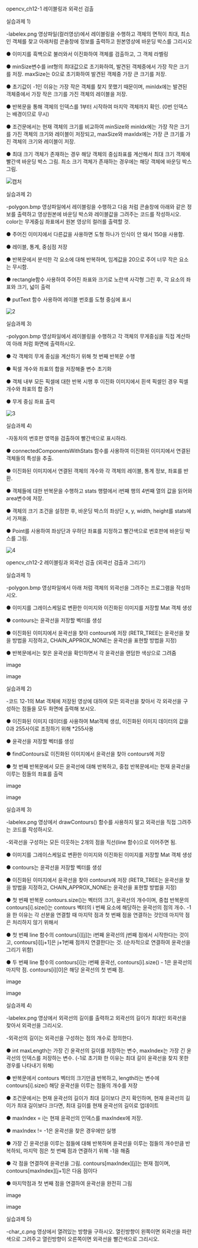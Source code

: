 opencv_ch12-1 레이블링과 외곽선 검출

실습과제 1)

-labelex.png 영상파일(컬러영상)에서 레이블링을 수행하고 객체의 면적이 최대, 최소인 객체를 찾고 아래처럼 콘솔창에 정보를 출력하고 원본영상에 바운딩 박스를 그리시오

● 이미지를 흑백으로 불러와서 이진화하여 객체를 검출하고, 그 객체 라벨링

● minSize변수를 int형의 최대값으로 초기화하여, 발견된 객체중에서 가장 작은 크기를 저장. maxSize는 0으로 초기화하여 발견된 객체중 가장 큰 크기를 저장.

● 초기값이 -1인 이유는 가장 작은 객체를 찾지 못했기 때문이며, minIdx에는 발견된 객체중에서 가장 작은 크기를 가진 객체의 레이블을 저장.

● 반복문을 통해 객체의 인덱스를 1부터 시작하여 마지막 객체까지 확인. (0번 인덱스는 배경이므로 무시)

● 조건문에서는 현재 객체의 크기를 비교하여 minSize와 minIdx에는 가장 작은 크기를 가진 객체의 크기와 레이블이 저장되고, maxSize와 maxIdx에는 가장 큰 크기를 가진 객체의 크기와 레이블이 저장.

● 최대 크기 객체가 존재하는 경우 해당 객체의 중심좌표를 계산해서 최대 크기 객체에 빨간색 바운딩 박스 그림. 최소 크기 객체가 존재하는 경우에는 해당 객체에 바운딩 박스 그림.


![캡처](https://github.com/smHan22/opencv_ch12-1/assets/90818408/9dab093d-5e79-4a8c-bec1-37c227d2ab29)





실습과제 2)

-polygon.bmp 영상파일에서 레이블링을 수행하고 다음 처럼 콘솔창에 아래와 같은 정보를 출력하고 영상원본에 바운딩 박스와 레이블값을 그려주는 코드를 작성하시오. color는 무게중심 좌표에서 원본 영상의 컬러를 출력할 것.

● 주어진 이미지에서 다른값을 사용하면 도형 하나가 인식이 안 돼서 150을 사용함.

● 레이블, 통계, 중심점 저장

● 반복문에서 분석한 각 요소에 대해 반복하며, 임계값을 20으로 주어 너무 작은 요소는 무시함.

● rectangle함수 사용하여 주어진 좌표와 크기로 노란색 사각형 그린 후, 각 요소의 좌표와 크기, 넓이 출력

● putText 함수 사용하여 레이블 번호를 도형 중심에 표시

![2](https://github.com/smHan22/opencv_ch12-1/assets/90818408/969029af-f2e9-4272-a4cd-2865b30be30c)





실습과제 3)

-polygon.bmp 영상파일에서 레이블링을 수행하고 각 객체의 무게중심을 직접 계산하여 아래 처럼 화면에 출력하시오.

● 각 객체의 무게 중심을 계산하기 위해 첫 번째 반복문 수행

● 픽셀 개수와 좌표의 합을 저장해줄 변수 초기화

● 객체 내부 모든 픽셀에 대한 반복 시행 후 이진화 이미지에서 흰색 픽셀인 경우 픽셀 개수와 좌표의 합 증가

● 무게 중심 좌표 출력

![3](https://github.com/smHan22/opencv_ch12-1/assets/90818408/acc398d3-b9e5-4f70-bca6-6fee6a12c806)





실습과제 4)

-자동차의 번호판 영역을 검출하여 빨간색으로 표시하라.

●  connectedComponentsWithStats 함수를 사용하여 이진화된 이미지에서 연결된 객체들의 특성을 추출.

● 이진화된 이미지에서 연결된 객체의 개수와 각 객체의 레이블, 통계 정보, 좌표를 반환.

● 객체들에 대한 반복문을 수행하고 stats 행렬에서 i번째 행의 4번째 열의 값을 읽어와 area변수에 저장.

● 객체의 크기 조건을 설정한 후, 바운딩 박스의 좌상단 x, y, width, height를 stats에서 가져옴.

● Point를 사용하여 좌상단과 우하단 좌표를 지정하고 빨간색으로 번호판에 바운딩 박스를 그림.

![4](https://github.com/smHan22/opencv_ch12-1/assets/90818408/795dcc75-a6ce-4018-a767-0d2d08b2c1ca)


opencv_ch12-2 레이블링과 외곽선 검출 (외곽선 검출과 그리기)

실습과제 1)

-polygon.bmp 영상파일에서 아래 처럼 객체의 외곽선을 그려주는 프로그램을 작성하시오.

● 이미지를 그레이스케일로 변환한 이미지와 이진화된 이미지를 저장할 Mat 객체 생성

● contours는 윤곽선을 저장할 벡터를 생성

● 이진화된 이미지에서 윤곽선을 찾아 contours에 저장 (RETR_TREE는 윤곽선을 찾을 방법을 지정하고, CHAIN_APPROX_NONE는 윤곽선을 표현할 방법을 지정)

● 반복문에서는 찾은 윤곽선을 확인하면서 각 윤곽선을 랜덤한 색상으로 그려줌

image

image

실습과제 2)

-코드 12-1의 Mat 객체에 저장된 영상에 대하여 모든 외곽선을 찾아서 각 외곽선을 구성하는 점들을 모두 화면에 출력해 보시오.

● 이진화된 이미지 데이터를 사용하여 Mat객체 생성, 이진화된 이미지 데이터의 값을 0과 255사이로 조정하기 위해 *255사용

● 윤곽선을 저장할 벡터를 생성

● findContours로 이진화된 이미지에서 윤곽선을 찾아 contours에 저장

● 첫 번째 반복문에서 모든 윤곽선에 대해 반복하고, 중첩 반복문에서는 현재 윤곽선을 이루는 점들의 좌표를 출력

image

image

실습과제 3)

-labelex.png 영상에서 drawContours() 함수를 사용하지 말고 외곽선을 직접 그려주는 코드를 작성하시오.

-외곽선을 구성하는 모든 이웃하는 2개의 점을 직선(line 함수)으로 이어주면 됨.

● 이미지를 그레이스케일로 변환한 이미지와 이진화된 이미지를 저장할 Mat 객체 생성

● contours는 윤곽선을 저장할 벡터를 생성

● 이진화된 이미지에서 윤곽선을 찾아 contours에 저장 (RETR_TREE는 윤곽선을 찾을 방법을 지정하고, CHAIN_APPROX_NONE는 윤곽선을 표현할 방법을 지정)

● 첫 번째 반복문 contours.size()는 벡터의 크기, 윤곽선의 개수이며, 중첩 반복문의 contours[i].size()는 contours 벡터의 i 번째 요소에 해당하는 윤곽선의 점의 개수. -1을 한 이유는 각 선분을 연결할 때 마지막 점과 첫 번째 점을 연결하는 것인데 마지막 점은 처리하지 않기 위해서

● 첫 번째 line 함수의 contours[i][j]는 i번째 윤곽선의 j번째 점에서 시작한다는 것이고, contours[i][j+1]은 j+1번째 점까지 연결한다는 것. (순차적으로 연결하여 윤곽선을 그리기 위함)

● 두 번째 line 함수의 contours[i]는 i번째 윤곽선, contours[i].size() - 1은 윤곽선의 마지막 점. contours[i][0]은 해당 윤곽선의 첫 번째 점.

image

image

실습과제 4)

-labelex.png 영상에서 외곽선의 길이를 출력하고 외곽선의 길이가 최대인 외곽선을 찾아서 외곽선을 그리시오.

-외곽선의 길이는 외곽선을 구성하는 점의 개수로 정의한다.

● int maxLength는 가장 긴 윤곽선의 길이를 저장하는 변수, maxIndex는 가장 긴 윤곽선의 인덱스를 저장하는 변수. (-1로 초기화 한 이유는 최대 길이 윤곽선을 찾지 못한 경우를 나타내기 위해)

● 반복문에서 contours 벡터의 크기만큼 반복하고, length라는 변수에 contours[i].size() 해당 윤곽선을 이루는 점들의 개수를 저장

● 조건문에서는 현재 윤곽선의 길이가 최대 길이보다 큰지 확인하며, 현재 윤곽선의 길이가 최대 길이보다 크다면, 최대 길이를 현재 윤곽선의 길이로 업데이트

● maxIndex = i는 현재 윤곽선의 인덱스를 maxIndex에 저장.

● maxIndex != -1은 윤곽선을 찾은 경우에만 실행

● 가장 긴 윤곽선을 이루는 점들에 대해 반복하며 윤곽선을 이루는 점들의 개수만큼 반복하되, 마지막 점은 첫 번째 점과 연결하기 위해 -1을 해줌

● 각 점을 연결하여 윤곽선을 그림. contours[maxIndex][j]는 현재 점이며, contours[maxIndex][j+1]은 다음 점이다

● 마지막점과 첫 번째 점을 연결하여 윤곽선을 완전히 그림

image

image

실습과제 5)

-char_c.png 영상에서 열려있는 방향을 구하시오. 열린방향이 왼쪽이면 외곽선을 파란색으로 그려주고 열린방향이 오른쪽이면 외곽선을 빨간색으로 그리시오.


